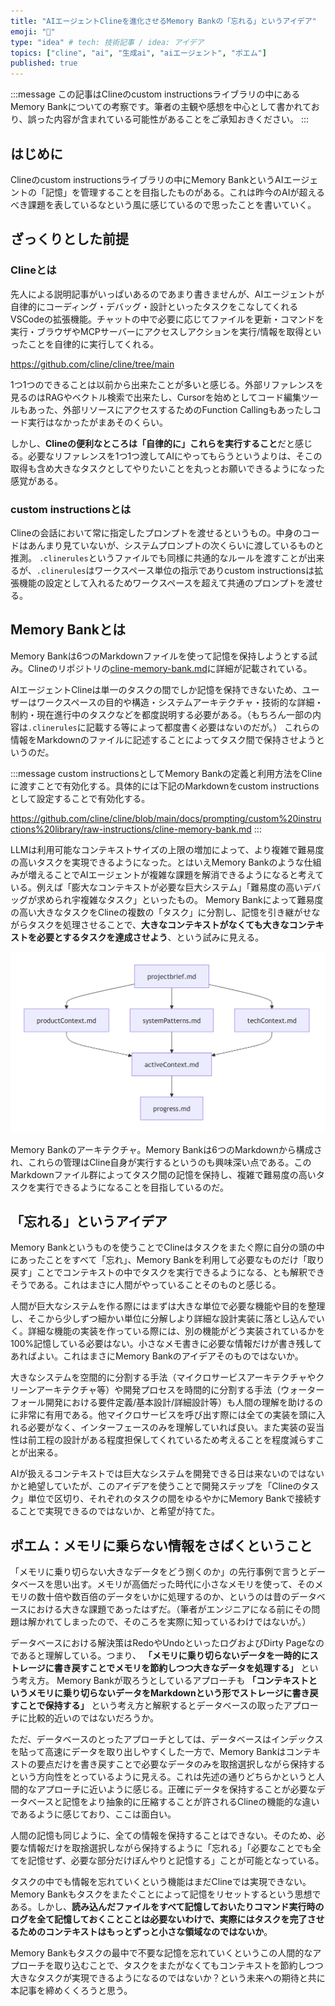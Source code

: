 ```yaml
---
title: "AIエージェントClineを進化させるMemory Bankの「忘れる」というアイデア"
emoji: "💾"
type: "idea" # tech: 技術記事 / idea: アイデア
topics: ["cline", "ai", "生成ai", "aiエージェント", "ポエム"]
published: true
---
```


:::message
この記事はClineのcustom instructionsライブラリの中にあるMemory Bankについての考察です。筆者の主観や感想を中心として書かれており、誤った内容が含まれている可能性があることをご承知おきください。
:::

## はじめに
Clineのcustom instructionsライブラリの中にMemory BankというAIエージェントの「記憶」を管理することを目指したものがある。これは昨今のAIが超えるべき課題を表しているなという風に感じているので思ったことを書いていく。

## ざっくりとした前提

### Clineとは

先人による説明記事がいっぱいあるのであまり書きませんが、AIエージェントが自律的にコーディング・デバッグ・設計といったタスクをこなしてくれるVSCodeの拡張機能。チャットの中で必要に応じてファイルを更新・コマンドを実行・ブラウザやMCPサーバーにアクセスしアクションを実行/情報を取得といったことを自律的に実行してくれる。

https://github.com/cline/cline/tree/main


1つ1つのできることは以前から出来たことが多いと感じる。外部リファレンスを見るのはRAGやベクトル検索で出来たし、Cursorを始めとしてコード編集ツールもあった、外部リソースにアクセスするためのFunction Callingもあったしコード実行はなかったがまあそのくらい。

しかし、**Clineの便利なところは「自律的に」これらを実行すること**だと感じる。必要なリファレンスを1つ1つ渡してAIにやってもらうというよりは、そこの取得も含め大きなタスクとしてやりたいことを丸っとお願いできるようになった感覚がある。

### custom instructionsとは

Clineの会話において常に指定したプロンプトを渡せるというもの。中身のコードはあんまり見ていないが、システムプロンプトの次くらいに渡しているものと推測。
`.clinerules`というファイルでも同様に共通的なルールを渡すことが出来るが、`.clinerules`はワークスペース単位の指示でありcustom instructionsは拡張機能の設定として入れるためワークスペースを超えて共通のプロンプトを渡せる。

## Memory Bankとは

Memory Bankは6つのMarkdownファイルを使って記憶を保持しようとする試み。Clineのリポジトリの[cline-memory-bank.md](https://github.com/cline/cline/blob/main/docs/prompting/custom%20instructions%20library/cline-memory-bank.md)に詳細が記載されている。

AIエージェントClineは単一のタスクの間でしか記憶を保持できないため、ユーザーはワークスペースの目的や構造・システムアーキテクチャ・技術的な詳細・制約・現在進行中のタスクなどを都度説明する必要がある。（もちろん一部の内容は`.clinerules`に記載する等によって都度書く必要はないのだが。）
これらの情報をMarkdownのファイルに記述することによってタスク間で保持させようというのだ。

:::message
custom instructionsとしてMemory Bankの定義と利用方法をClineに渡すことで有効化する。具体的には下記のMarkdownをcustom instructionsとして設定することで有効化する。

https://github.com/cline/cline/blob/main/docs/prompting/custom%20instructions%20library/raw-instructions/cline-memory-bank.md
:::


LLMは利用可能なコンテキストサイズの上限の増加によって、より複雑で難易度の高いタスクを実現できるようになった。とはいえMemory Bankのような仕組みが増えることでAIエージェントが複雑な課題を解消できるようになると考えている。例えば「膨大なコンテキストが必要な巨大システム」「難易度の高いデバッグが求められ宇複雑なタスク」といったもの。
Memory Bankによって難易度の高い大きなタスクをClineの複数の「タスク」に分割し、記憶を引き継がせながらタスクを処理させることで、**大きなコンテキストがなくても大きなコンテキストを必要とするタスクを達成させよう**、という試みに見える。

![Memory bankを構成する6つのMarkdown](/images/cline-memorybank-architecture.png)

Memory Bankのアーキテクチャ。Memory Bankは6つのMarkdownから構成され、これらの管理はCline自身が実行するというのも興味深い点である。このMarkdownファイル群によってタスク間の記憶を保持し、複雑で難易度の高いタスクを実行できるようになることを目指しているのだ。

## 「忘れる」というアイデア

Memory Bankというものを使うことでClineはタスクをまたぐ際に自分の頭の中にあったことをすべて「忘れ」、Memory Bankを利用して必要なものだけ「取り戻す」ことでコンテキストの中でタスクを実行できるようになる、とも解釈できそうである。これはまさに人間がやっていることそのものと感じる。

人間が巨大なシステムを作る際にはまずは大きな単位で必要な機能や目的を整理し、そこから少しずつ細かい単位に分解しより詳細な設計実装に落とし込んでいく。詳細な機能の実装を作っている際には、別の機能がどう実装されているかを100%記憶している必要はない。小さなメモ書きに必要な情報だけが書き残してあればよい。これはまさにMemory Bankのアイデアそのものではないか。

大きなシステムを空間的に分割する手法（マイクロサービスアーキテクチャやクリーンアーキテクチャ等）や開発プロセスを時間的に分割する手法（ウォーターフォール開発における要件定義/基本設計/詳細設計等）も人間の理解を助けるのに非常に有用である。他マイクロサービスを呼び出す際には全ての実装を頭に入れる必要がなく、インターフェースのみを理解していれば良い。また実装の妥当性は前工程の設計がある程度担保してくれているため考えることを程度減らすことが出来る。

AIが扱えるコンテキストでは巨大なシステムを開発できる日は来ないのではないかと絶望していたが、このアイデアを使うことで開発ステップを「Clineのタスク」単位で区切り、それぞれのタスクの間をゆるやかにMemory Bankで接続することで実現できるのではないか、と希望が持てた。

## ポエム：メモリに乗らない情報をさばくということ

「メモリに乗り切らない大きなデータをどう捌くのか」の先行事例で言うとデータベースを思い出す。メモリが高価だった時代に小さなメモリを使って、そのメモリの数十倍や数百倍のデータをいかに処理するのか、というのは昔のデータベースにおける大きな課題であったはずだ。（筆者がエンジニアになる前にその問題は解かれてしまったので、そのころを実際に知っているわけではないが。）

データベースにおける解決策はRedoやUndoといったログおよびDirty Pageなのであると理解している。つまり、 **「メモリに乗り切らないデータを一時的にストレージに書き戻すことでメモリを節約しつつ大きなデータを処理する」** という考え方。
Memory Bankが取ろうとしているアプローチも **「コンテキストというメモリに乗り切らないデータをMarkdownという形でストレージに書き戻すことで保持する」** という考え方と解釈するとデータベースの取ったアプローチに比較的近いのではないだろうか。

ただ、データベースのとったアプローチとしては、データベースはインデックスを貼って高速にデータを取り出しやすくした一方で、Memory Bankはコンテキストの要点だけを書き戻すことで必要なデータのみを取捨選択しながら保持するという方向性をとっているように見える。これは先述の通りどちらかというと人間的なアプローチに近いように感じる。正確にデータを保持することが必要なデータベースと記憶をより抽象的に圧縮することが許されるClineの機能的な違いであるように感じており、ここは面白い。

人間の記憶も同じように、全ての情報を保持することはできない。そのため、必要な情報だけを取捨選択しながら保持するように「忘れる」「必要なことでも全てを記憶せず、必要な部分だけぼんやりと記憶する」ことが可能となっている。

タスクの中でも情報を忘れていくという機能はまだClineでは実現できない。Memory Bankもタスクをまたぐことによって記憶をリセットするという思想である。しかし、**読み込んだファイルをすべて記憶しておいたりコマンド実行時のログを全て記憶しておくことことは必要ないわけで、実際にはタスクを完了させるためのコンテキストはもっとずっと小さな領域なのではないか**。

Memory Bankもタスクの最中で不要な記憶を忘れていくというこの人間的なアプローチを取り込むことで、タスクをまたがなくてもコンテキストを節約しつつ大きなタスクが実現できるようになるのではないか？という未来への期待と共に本記事を締めくくろうと思う。
